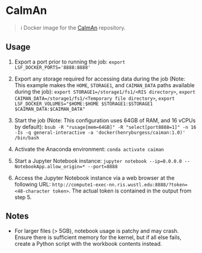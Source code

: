 # CaImAn

> ℹ️ Docker image for the [CaImAn](https://github.com/flatironinstitute/CaImAn) repository.

## Usage

1. Export a port prior to running the job: `export LSF_DOCKER_PORTS='8888:8888'`

2. Export any storage required for accessing data during the job (Note: This example makes the `HOME`, `STORAGE1`, and `CAIMAN_DATA` paths available during the job): `export STORAGE1=/storage1/fs1/<RIS directory>`, `export CAIMAN_DATA=/storage1/fs1/<Temporary file directory>`, `export LSF_DOCKER_VOLUMES="$HOME:$HOME $STORAGE1:$STORAGE1 $CAIMAN_DATA:$CAIMAN_DATA"`

3. Start the job (Note: This configuration uses 64GB of RAM, and 16 vCPUs by default): `bsub -R "rusage[mem=64GB]" -R "select[port8888=1]" -n 16 -Is -q general-interactive -a 'docker(henryburgess/caiman:1.0)' /bin/bash`

4. Activate the Anaconda environment: `conda activate caiman`

5. Start a Jupyter Notebook instance: `jupyter notebook --ip=0.0.0.0 --NotebookApp.allow_origin=* --port=8888`

6. Access the Jupyter Notebook instance via a web browser at the following URL: `http://compute1-exec-nn.ris.wustl.edu:8888/?token=<48-character token>`. The actual token is contained in the output from step 5.

## Notes

* For larger files (> 5GB), notebook usage is patchy and may crash. Ensure there is sufficient memory for the kernel, but if all else fails, create a Python script with the workbook contents instead.
